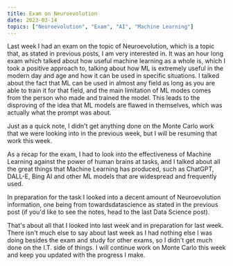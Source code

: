 ```yaml
---
title: Exam on Neuroevolution
date: 2023-03-14
topics: ["Neuroevolution", "Exam", "AI", "Machine Learning"]
---
```


Last week I had an exam on the topic of Neuroevolution, which is a topic that, as stated in previous posts, I am very interested in. It was an hour long exam which talked about how useful machine learning as a whole is, which I took a positive approach to, talking about how ML is extremely useful in the modern day and age and how it can be used in specific situations. I talked about the fact that ML can be used in almost any field as long as you are able to train it for that field, and the main limitation of ML modes comes from the person who made and trained the model. This leads to the disproving of the idea that ML models are flawed in themselves, which was actually what the prompt was about.

Just as a quick note, I didn't get anything done on the Monte Carlo work that we were looking into in the previous week, but I will be resuming that work this week.

As a recap for the exam, I had to look into the effectiveness of Machine Learning against the power of human brains at tasks, and I talked about all the great things that Machine Learning has produced, such as ChatGPT, DALL-E, Bing AI and other ML models that are widespread and frequently used.

In preparation for the task I looked into a decent amount of Neuroevolution information, one being from towardsdatascience as stated in the previous post (if you'd like to see the notes, head to the last Data Science post).

That's about all that I looked into last week and in preparation for last week. There isn't much else to say about last week as I had nothing else I was doing besides the exam and study for other exams, so I didn't get much done on the I.T. side of things. I will continue work on Monte Carlo this week and keep you updated with the progress I make.